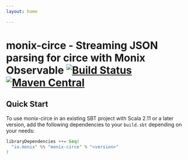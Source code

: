```yaml
---
layout: home

---
```


# monix-circe - Streaming JSON parsing for circe with Monix Observable [![Build Status](https://travis-ci.com/Avasil/monix-circe.svg?branch=master)](https://travis-ci.com/Avasil/monix-circe) [![Maven Central](https://maven-badges.herokuapp.com/maven-central/io.monix/monix-circe_2.12/badge.svg)](https://maven-badges.herokuapp.com/maven-central/io.monix/monix-circe_2.12)

## Quick Start

To use monix-circe in an existing SBT project with Scala 2.11 or a later version, add the following dependencies to your
`build.sbt` depending on your needs:

```scala
libraryDependencies ++= Seq(
  "io.monix" %% "monix-circe" % "<version>"
)
```